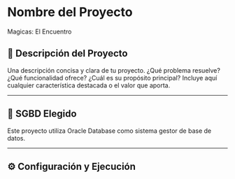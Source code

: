 # Nombre del Proyecto

Magicas: El Encuentro

## 📝 Descripción del Proyecto

Una descripción concisa y clara de tu proyecto. ¿Qué problema resuelve? ¿Qué funcionalidad ofrece? ¿Cuál es su propósito principal? Incluye aquí cualquier característica destacada o el valor que aporta.

---

## 💾 SGBD Elegido

Este proyecto utiliza Oracle Database  como sistema gestor de base de datos.

---

## ⚙️ Configuración y Ejecución

